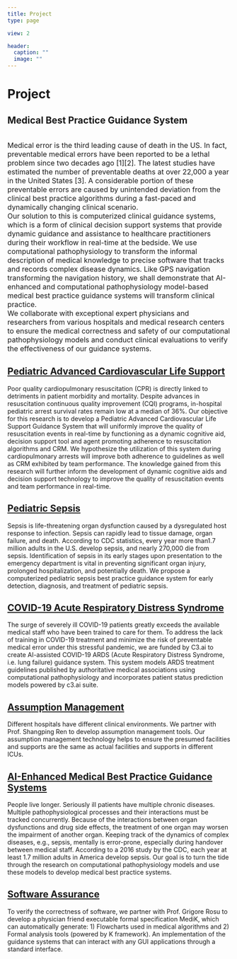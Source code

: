 ```yaml
---
title: Project
type: page

view: 2

header:
  caption: ""
  image: ""
---
```


<div class="page-body"><div class="universal-wrapper pt-3"><h1>Project</h1></div><div class="universal-wrapper"><div class="article-style"><h2>Medical Best Practice Guidance System</h2><br><span style="font-size:16px">Medical error is the third leading cause of death in the US. In fact, preventable medical errors have been reported to be a lethal problem since two decades ago [1][2]. The latest studies have estimated the number of preventable deaths at over 22,000 a year in the United States [3]. A considerable portion of these preventable errors are caused by unintended deviation from the clinical best practice algorithms during a fast-paced and dynamically changing clinical scenario.</span><br><span style="font-size:16px">Our solution to this is computerized clinical guidance systems, which is a form of clinical decision support systems that provide dynamic guidance and assistance to healthcare practitioners during their workflow in real-time at the bedside. We use computational pathophysiology to transform the informal description of medical knowledge to precise software that tracks and records complex disease dynamics. Like GPS navigation transforming the navigation history, we shall demonstrate that AI-enhanced and computational pathophysiology model-based medical best practice guidance systems will transform clinical practice.</span><br><span style="font-size:16px">We collaborate with exceptional expert physicians and researchers from various hospitals and medical research centers to ensure the medical correctness and safety of our computational pathophysiology models and conduct clinical evaluations to verify the effectiveness of our guidance systems.</span></div><div><h2><a href="/courses/pacls/">Pediatric Advanced Cardiovascular Life Support</a></h2><div class="article-style">Poor quality cardiopulmonary resuscitation (CPR) is directly linked to detriments in patient morbidity and mortality. Despite advances in resuscitation continuous quality improvement (CQI) programs, in-hospital pediatric arrest survival rates remain low at a median of 36%. Our objective for this research is to develop a Pediatric Advanced Cardiovascular Life Support Guidance System that will uniformly improve the quality of resuscitation events in real-time by functioning as a dynamic cognitive aid, decision support tool and agent promoting adherence to resuscitation algorithms and CRM. We hypothesize the utilization of this system during cardiopulmonary arrests will improve both adherence to guidelines as well as CRM exhibited by team performance. The knowledge gained from this research will further inform the development of dynamic cognitive aids and decision support technology to improve the quality of resuscitation events and team performance in real-time.</div></div><div><h2><a href="/courses/psepsis/">Pediatric Sepsis</a></h2><div class="article-style">Sepsis is life-threatening organ dysfunction caused by a dysregulated host response to infection. Sepsis can rapidly lead to tissue damage, organ failure, and death. According to CDC statistics, every year more than1.7 million adults in the U.S. develop sepsis, and nearly 270,000 die from sepsis. Identification of sepsis in its early stages upon presentation to the emergency department is vital in preventing significant organ injury, prolonged hospitalization, and potentially death. We propose a computerized pediatric sepsis best practice guidance system for early detection, diagnosis, and treatment of pediatric sepsis.</div></div><div><h2><a href="/courses/ards/">COVID-19 Acute Respiratory Distress Syndrome</a></h2><div class="article-style">The surge of severely ill COVID-19 patients greatly exceeds the available medical staff who have been trained to care for them. To address the lack of training in COVID-19 treatment and minimize the risk of preventable medical error under this stressful pandemic, we are funded by C3.ai to create AI-assisted COVID-19 ARDS (Acute Respiratory Distress Syndrome, i.e. lung failure) guidance system. This system models ARDS treatment guidelines published by authoritative medical associations using computational pathophysiology and incorporates patient status prediction models powered by c3.ai suite.</div></div><div><h2><a href="/courses/assumption-management/">Assumption Management</a></h2><div class="article-style">Different hospitals have different clinical environments. We partner with Prof. Shangping Ren to develop assumption management tools. Our assumption management technology helps to ensure the presumed facilities and supports are the same as actual facilities and supports in different ICUs.</div></div><div><h2><a href="/courses/ai-enhanced-medical-best-practice-guidance-systems/">AI-Enhanced Medical Best Practice Guidance Systems</a></h2><div class="article-style">People live longer. Seriously ill patients have multiple chronic diseases. Multiple pathophysiological processes and their interactions must be tracked concurrently. Because of the interactions between organ dysfunctions and drug side effects, the treatment of one organ may worsen the impairment of another organ. Keeping track of the dynamics of complex diseases, e.g., sepsis, mentally is error-prone,&nbsp;especially during handover between medical staff. According to a 2016 study by the CDC, each year at least 1.7 million adults in America develop sepsis.
Our goal is to turn the tide through the research on computational pathophysiology models and use these models to develop medical best practice systems.</div></div><div><h2><a href="/courses/software-assurance-and-formal-verification/">Software Assurance</a></h2><div class="article-style">To verify the correctness of software, we partner with Prof. Grigore Rosu to develop a physician friend executable formal specification MediK, which can automatically generate: 1) Flowcharts used in medical algorithms and 2) Formal analysis tools (powered by K framework). An implementation of the guidance systems that can interact with any GUI applications through a standard interface.</div></div></div></div>
